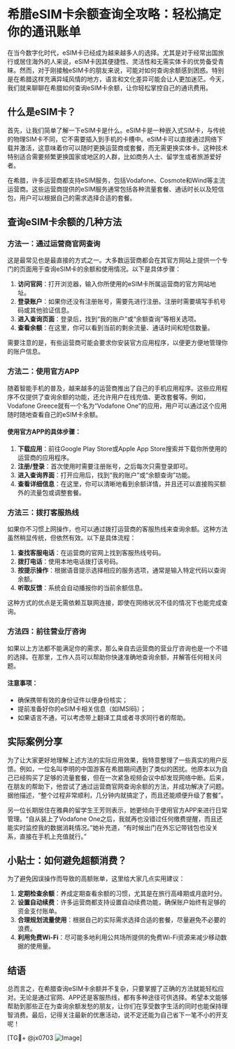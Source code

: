 # 希腊eSIM卡余额查询全攻略：轻松搞定你的通讯账单

在当今数字化时代，eSIM卡已经成为越来越多人的选择。尤其是对于经常出国旅行或居住海外的人来说，eSIM卡因其便捷性、灵活性和无需实体卡的优势备受青睐。然而，对于刚接触eSIM卡的朋友来说，可能对如何查询余额感到困惑。特别是在希腊这样充满异域风情的地方，语言和文化差异可能会让人更加迷茫。今天，我们就来聊聊在希腊如何查询eSIM卡余额，让你轻松掌控自己的通讯费用。

## 什么是eSIM卡？

首先，让我们简单了解一下eSIM卡是什么。eSIM卡是一种嵌入式SIM卡，与传统的物理SIM卡不同，它不需要插入到手机的卡槽中。eSIM卡可以直接通过网络下载并激活，这意味着你可以随时更换运营商或套餐，而无需更换实体卡。这种技术特别适合需要频繁更换国家或地区的人群，比如商务人士、留学生或者旅游爱好者。

在希腊，许多运营商都支持eSIM服务，包括Vodafone、Cosmote和Wind等主流运营商。这些运营商提供的eSIM服务通常包括各种流量套餐、通话时长以及短信包，用户可以根据自己的需求选择合适的套餐。

## 查询eSIM卡余额的几种方法

### 方法一：通过运营商官网查询

这是最常见也是最直接的方式之一。大多数运营商都会在其官方网站上提供一个专门的页面用于查询eSIM卡的余额和使用情况。以下是具体步骤：

1. **访问官网**：打开浏览器，输入你所使用的eSIM卡所属运营商的官方网站地址。
2. **登录账户**：如果你还没有注册账号，需要先进行注册。注册时需要填写手机号码或其他验证信息。
3. **进入查询页面**：登录后，找到“我的账户”或“余额查询”等相关选项。
4. **查看余额**：在这里，你可以看到当前的剩余流量、通话时间和短信数量。

需要注意的是，有些运营商可能会要求你安装官方应用程序，以便更方便地管理你的账户信息。

### 方法二：使用官方APP

随着智能手机的普及，越来越多的运营商推出了自己的手机应用程序。这些应用程序不仅提供了查询余额的功能，还允许用户在线充值、更改套餐等。例如，Vodafone Greece就有一个名为“Vodafone One”的应用，用户可以通过这个应用随时随地查看自己的eSIM卡余额。

#### 使用官方APP的具体步骤：

1. **下载应用**：前往Google Play Store或Apple App Store搜索并下载你所使用的运营商的应用程序。
2. **注册/登录**：首次使用时需要注册账号，之后每次只需登录即可。
3. **进入查询界面**：打开应用后，找到“我的账户”或“余额查询”功能。
4. **查看详细信息**：在这里，你可以清晰地看到余额详情，并且还可以直接购买额外的流量包或调整套餐。

### 方法三：拨打客服热线

如果你不习惯上网操作，也可以通过拨打运营商的客服热线来查询余额。这种方法虽然稍显传统，但依然有效。以下是具体流程：

1. **查找客服电话**：在运营商的官网上找到客服热线号码。
2. **拨打电话**：使用本地电话拨打该号码。
3. **按提示操作**：根据语音提示选择相应的服务选项，通常是输入特定代码以查询余额。
4. **听取反馈**：系统会自动播报你的当前余额信息。

这种方式的优点是无需依赖互联网连接，即使在网络状况不佳的情况下也能完成查询。

### 方法四：前往营业厅咨询

如果以上方法都不能满足你的需求，那么亲自去运营商的营业厅咨询也是一个不错的选择。在那里，工作人员可以帮助你快速准确地查询余额，并解答任何相关问题。

#### 注意事项：
- 确保携带有效的身份证件以便身份核实；
- 提前准备好你的eSIM卡相关信息（如IMSI码）；
- 如果语言不通，可以考虑带上翻译工具或者寻求同行者的帮助。

## 实际案例分享

为了让大家更好地理解上述方法的实际应用效果，我特意整理了一些真实的用户反馈。例如，一位名叫李明的中国游客在希腊期间遇到了类似的困扰。他原本以为自己已经购买了足够的流量套餐，但在一次紧急视频会议中却发现网络中断。后来，在朋友的帮助下，他尝试了通过运营商官网查询余额的方法，并成功解决了问题。据他描述，“整个过程非常顺利，几分钟内就搞定了，而且还能顺便升级了套餐”。

另一位长期居住在雅典的留学生王芳则表示，她更倾向于使用官方APP来进行日常管理。“自从装上了Vodafone One之后，我就再也没错过任何缴费提醒，而且还能实时监控我的数据消耗情况。”她补充道，“有时候出门在外忘记带钱包也没关系，直接在手机上充值就行。”

## 小贴士：如何避免超额消费？

为了避免因误操作而导致的高额账单，这里给大家几点实用建议：

1. **定期检查余额**：养成定期查看余额的习惯，尤其是在旅行高峰期或月底时分。
2. **设置自动续费**：许多运营商都支持设置自动续费功能，确保账户始终有足够的资金支付账单。
3. **合理规划流量使用**：根据自己的实际需求选择合适的套餐，尽量避免不必要的浪费。
4. **利用免费Wi-Fi**：尽可能多地利用公共场所提供的免费Wi-Fi资源来减少移动数据的使用量。

## 结语

总而言之，在希腊查询eSIM卡余额并不复杂，只要掌握了正确的方法就能轻松应对。无论是通过官网、APP还是客服热线，都有多种途径可供选择。希望本文能够帮助到那些正在为查询余额发愁的朋友，让你们在享受数字生活的同时也能保持理智消费。最后，记得关注最新的优惠活动，说不定还能为自己省下一笔不小的开支呢！

[TG💪+ @jx0703 ![Image](https://github.com/user-attachments/assets/dbca1d08-cadb-493c-b0ec-ad6f7a83f270)]